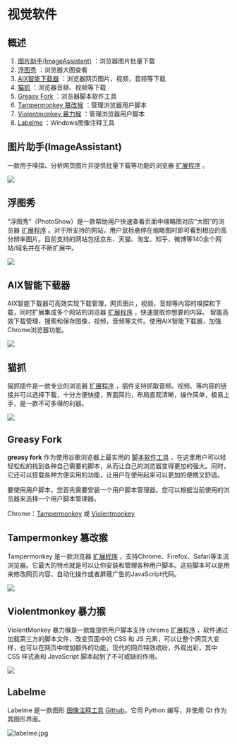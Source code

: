 # 视觉软件



## 概述

1. [图片助手(ImageAssistant)](https://chromewebstore.google.com/detail/%E5%9B%BE%E7%89%87%E5%8A%A9%E6%89%8Bimageassistant-%E6%89%B9%E9%87%8F%E5%9B%BE%E7%89%87%E4%B8%8B%E8%BD%BD/dbjbempljhcmhlfpfacalomonjpalpko) ：浏览器图片批量下载
2. [浮图秀](https://chromewebstore.google.com/detail/%E6%B5%AE%E5%9B%BE%E7%A7%80/mgpdnhlllbpncjpgokgfogidhoegebod) ：浏览器大图查看
3. [AIX智能下载器](https://chromewebstore.google.com/detail/aix智能下载器图片视频音乐文档/ibdfeimkglcmdejppabkaidpippniiob) ：浏览器网页图片，视频，音频等下载
4. [猫抓](https://chromewebstore.google.com/detail/猫抓/jfedfbgedapdagkghmgibemcoggfppbb) ：浏览器音频、视频等下载
5. [Greasy Fork](https://greasyfork.org/zh-CN) ：浏览器脚本软件工具
6. [Tampermonkey 篡改猴](https://chromewebstore.google.com/detail/%E7%AF%A1%E6%94%B9%E7%8C%B4/dhdgffkkebhmkfjojejmpbldmpobfkfo) ：管理浏览器用户脚本
7. [Violentmonkey 暴力猴](https://chromewebstore.google.com/detail/暴力猴/jinjaccalgkegednnccohejagnlnfdag) ：管理浏览器用户脚本
8. [Labelme](https://github.com/wkentaro/labelme) ：Windows图像注释工具

## 图片助手(ImageAssistant)

一款用于嗅探、分析网页图片并提供批量下载等功能的浏览器 [扩展程序](https://chromewebstore.google.com/detail/%E5%9B%BE%E7%89%87%E5%8A%A9%E6%89%8Bimageassistant-%E6%89%B9%E9%87%8F%E5%9B%BE%E7%89%87%E4%B8%8B%E8%BD%BD/dbjbempljhcmhlfpfacalomonjpalpko) 。

![](https://lh3.googleusercontent.com/0yzkx_VLsVWpwnPbnyITlr6PxEjH_z4UfCiWPfKE-E0D3QYidRpDsRR4dQOeDhwcHbeqQqYctLdSgWnbIfhGnFfZ=s1280-w1280-h800)

## 浮图秀

“浮图秀”（PhotoShow）是一款帮助用户快速查看页面中缩略图对应“大图”的浏览器 [扩展程序](https://chromewebstore.google.com/detail/%E6%B5%AE%E5%9B%BE%E7%A7%80/mgpdnhlllbpncjpgokgfogidhoegebod) 。对于所支持的网站，用户鼠标悬停在缩略图时即可看到相应的高分辨率图片。目前支持的网站包括京东、天猫、淘宝、知乎、微博等140余个网站/域名并在不断扩展中。

![](https://lh3.googleusercontent.com/319MOpGtl7GPjpW_TxrPrFvf6BmjNU84z_HhRdd8hGr5EGyNURqZlDDALsbhNwor5uOfs3PpB7B_j_fUzeRz3Na_=s800-w800-h500)



## AIX智能下载器

AIX智能下载器可高效实现下载管理，网页图片，视频，音频等内容的嗅探和下载，同时扩展集成多个网站的浏览器 [扩展程序](https://chromewebstore.google.com/detail/aix%E6%99%BA%E8%83%BD%E4%B8%8B%E8%BD%BD%E5%99%A8%E5%9B%BE%E7%89%87%E8%A7%86%E9%A2%91%E9%9F%B3%E4%B9%90%E6%96%87%E6%A1%A3/ibdfeimkglcmdejppabkaidpippniiob) ，快速提取你想要的内容。 智能高效下载管理，搜索和保存图像，视频，音频等文件。使用AIX智能下载器，加强Chrome浏览器功能。

![](https://lh3.googleusercontent.com/rbgAn9uFNbSemSZ8mvikrLWSysokI2MOxDDBnuwn6xY-AIfTuvwabh1R6pqy72UJuZf-laEmkfybvscD8ulFdsMH4A=s1280-w1280-h800)

## 猫抓

猫抓插件是一款专业的浏览器 [扩展程序](https://chromewebstore.google.com/detail/%E7%8C%AB%E6%8A%93/jfedfbgedapdagkghmgibemcoggfppbb) ，插件支持抓取音频、视频、等内容的链接并可以选择下载，十分方便快捷，界面简约，布局直观清晰，操作简单，极易上手，是一款不可多得的利器。

![](https://lh3.googleusercontent.com/9q2SWaBxmlEzRFCqOVWzRaDC4npbmlNIUbe2hKWwyRi1XPsdU6oqe_mJlFmGe_qTi9zGTRMgTJC6uynEN4-27fUjbw=s800-w800-h500)

## Greasy Fork

**greasy fork** 作为使用谷歌浏览器上最实用的 [脚本软件工具](https://greasyfork.org/zh-CN) ，在这里用户可以轻轻松松的找到各种自己需要的脚本，从而让自己的浏览器变得更加的强大。同时，它还可以搭载各种方便实用的功能，让用户在使用起来可以更加的便携又舒适。

要使用用户脚本，您首先需要安装一个用户脚本管理器。您可以根据当前使用的浏览器来选择一个用户脚本管理器。

Chrome：[Tampermonkey](https://chrome.google.com/webstore/detail/tampermonkey/dhdgffkkebhmkfjojejmpbldmpobfkfo) 或 [Violentmonkey](https://chrome.google.com/webstore/detail/violent-monkey/jinjaccalgkegednnccohejagnlnfdag)



## Tampermonkey 篡改猴

Tampermonkey 是一款浏览器 [扩展程序](https://chromewebstore.google.com/detail/%E7%AF%A1%E6%94%B9%E7%8C%B4/dhdgffkkebhmkfjojejmpbldmpobfkfo) ，支持Chrome、Firefox、Safari等主流浏览器。它最大的特点就是可以让你安装和管理各种用户脚本。这些脚本可以是用来修改网页内容、自动化操作或者屏蔽广告的JavaScript代码。

![](https://lh3.googleusercontent.com/MhMg9fwCD5qVhqcSCRfhIYqz5_xUfrziMtZ-Vtwlb2BT2wFkFuy_CWGtc9Gx4GtzO6qP3FTzCXy3jN-PqOgBlPbYqA=s800-w800-h500)

## Violentmonkey 暴力猴

ViolentMonkey 暴力猴是一款能提供用户脚本支持 chrome [扩展程序](https://chromewebstore.google.com/detail/%E6%9A%B4%E5%8A%9B%E7%8C%B4/jinjaccalgkegednnccohejagnlnfdag) ，软件通过加载第三方的脚本文件，改变页面中的 CSS 和 JS 元素，可以让整个网页大变样，也可以在网页中增加额外的功能，现代的网页特效缤纷，外观出彩，其中 CSS 样式表和 JavaScript 脚本起到了不可或缺的作用。

![](https://lh3.googleusercontent.com/R87ze2_chBVbLOBfd6pdiRrB7lzqhSqOLQr6SIV4B3BLUIThzbp5gA1BSlXxvo4DXYnwFN5EbFpkHyox6yV57bg3bg=s800-w800-h500)

## Labelme

Labelme 是一款图形 [图像注释工具](https://www.labelme.io/) [Github](https://github.com/wkentaro/labelme)。它用 Python 编写，并使用 Qt 作为其图形界面。

![labelme.jpg](https://bu.dusays.com/2024/10/27/671e1242e743c.jpg)
